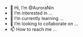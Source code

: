 - 👋 Hi, I’m @AuroraNin
- 👀 I’m interested in ...
- 🌱 I’m currently learning ...
- 💞️ I’m looking to collaborate on ...
- 📫 How to reach me ...

<!---
AuroraNin/AuroraNin is a ✨ special ✨ repository because its `README.md` (this file) appears on your GitHub profile.
You can click the Preview link to take a look at your changes.
--->
